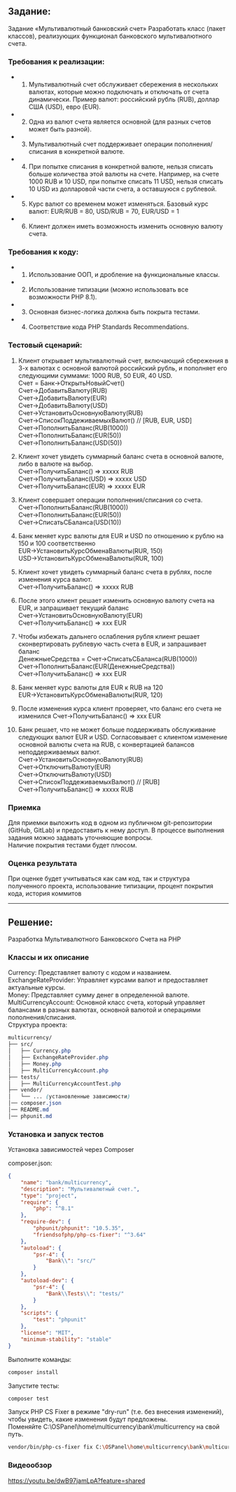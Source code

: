 ## Задание:
Задание «Мультивалютный банковский счет»
Разработать класс (пакет классов), реализующих функционал банковского
мультивалютного счета.
### Требования к реализации:
- 1. Мультивалютный счет обслуживает сбережения в нескольких валютах, которые
можно подключать и отключать от счета динамически. Пример валют:
российский рубль (RUB), доллар США (USD), евро (EUR).
- 2. Одна из валют счета является основной (для разных счетов может быть
разной).
- 3. Мультивалютный счет поддерживает операции пополнения/списания в
конкретной валюте.
- 4. При попытке списания в конкретной валюте, нельзя списать больше количества
этой валюты на счете. Например, на счете 1000 RUB и 10 USD, при попытке
списать 11 USD, нельзя списать 10 USD из долларовой части счета, а
оставшуюся с рублевой.
- 5. Курс валют со временем может изменяться. Базовый курс валют: EUR/RUB =
80, USD/RUB = 70, EUR/USD = 1
- 6. Клиент должен иметь возможность изменить основную валюту счета.              
### Требования к коду:
- 1. Использование ООП, и дробление на функциональные классы.
- 2. Использование типизации (можно использовать все возможности PHP 8.1).
- 3. Основная бизнес-логика должна быть покрыта тестами.
- 4. Соответствие кода PHP Standards Recommendations.
### Тестовый сценарий:
1. Клиент открывает мультивалютный счет, включающий сбережения в 3-х валютах с
основной валютой российский рубль, и пополняет его следующими суммами: 1000
RUB, 50 EUR, 40 USD.<br>
Счет = Банк->ОткрытьНовыйСчет()<br>
Счет->ДобавитьВалюту(RUB)<br>
Счет->ДобавитьВалюту(EUR)<br>
Счет->ДобавитьВалюту(USD)<br>
Счет->УстановитьОсновнуюВалюту(RUB)<br>
Счет->СписокПоддеживаемыхВалют() // [RUB, EUR, USD]<br>
Счет->ПополнитьБаланс(RUB(1000))<br>
Счет->ПополнитьБаланс(EUR(50))<br>
Счет->ПополнитьБаланс(USD(50))<br>

2. Клиент хочет увидеть суммарный баланс счета в основной валюте, либо в валюте на
выбор.<br>
Счет->ПолучитьБаланс() => xxxxx RUB<br>
Счет->ПолучитьБаланс(USD) => xxxxx USD<br>
Счет->ПолучитьБаланс(EUR) => xxxxx EUR<br>

3. Клиент совершает операции пополнения/списания со счета.<br>
Счет->ПополнитьБаланс(RUB(1000))<br>
Счет->ПополнитьБаланс(EUR(50))<br>
Счет->СписатьСБаланса(USD(10))<br>

4. Банк меняет курс валюты для EUR и USD по отношению к рублю на 150 и 100
соответственно<br>
EUR->УстановитьКурсОбменаВалюты(RUR, 150)<br>
USD->УстановитьКурсОбменаВалюты(RUR, 100)<br>

5. Клиент хочет увидеть суммарный баланс счета в рублях, после изменения курса
валют.<br>
Счет->ПолучитьБаланс() => xxxxx RUB<br>

6. После этого клиент решает изменить основную валюту счета на EUR, и запрашивает
текущий баланс<br>
Счет->УстановитьОсновнуюВалюту(EUR)<br>
Счет->ПолучитьБаланс() => xxx EUR<br>
7. Чтобы избежать дальнего ослабления рубля клиент решает сконвертировать
рублевую часть счета в EUR, и запрашивает баланс<br>
ДенежныеСредства = Счет->СписатьСБаланса(RUB(1000))<br>
Счет->ПополнитьБаланс(EUR(ДенежныеСредства))<br>
Счет->ПолучитьБаланс() => xxx EUR<br>
8. Банк меняет курс валюты для EUR к RUB на 120<br>
EUR->УстановитьКурсОбменаВалюты(RUR, 120)<br>
9. После изменения курса клиент проверяет, что баланс его счета не изменился
Счет->ПолучитьБаланс() => xxx EUR<br>
10. Банк решает, что не может больше поддерживать обслуживание следующих валют
EUR и USD. Согласовывает с клиентом изменение основной валюты счета на RUB, с
конвертацией балансов неподдерживаемых валют.<br>
Счет->УстановитьОсновнуюВалюту(RUB)<br>
Счет->ОтключитьВалюту(EUR)<br>
Счет->ОтключитьВалюту(USD)<br>
Счет->СписокПоддеживаемыхВалют() // [RUB]<br>
Счет->ПолучитьБаланс() => xxxxx RUB<br>
### Приемка
Для приемки выложить код в одном из публичном git-репозитории (GitHub, GitLab) и
предоставить к нему доступ. В процессе выполнения задания можно задавать
уточняющие вопросы.<br>
Наличие покрытия тестами будет плюсом.<br>
### Оценка результата
При оценке будет учитываться как сам код, так и структура полученного проекта,
использование типизации, процент покрытия кода, история коммитов

---


## Решение:
Разработка Мультивалютного Банковского Счета на PHP<br>

### Классы и их описание
Currency: Представляет валюту с кодом и названием.<br>
ExchangeRateProvider: Управляет курсами валют и предоставляет актуальные курсы.<br>
Money: Представляет сумму денег в определенной валюте.<br>
MultiCurrencyAccount: Основной класс счета, который управляет балансами в разных валютах, основной валютой и операциями пополнения/списания.<br>
Структура проекта:
```css
multicurrency/
├── src/
│   ├── Currency.php
│   ├── ExchangeRateProvider.php
│   ├── Money.php
│   ├── MultiCurrencyAccount.php
├── tests/
│   ├── MultiCurrencyAccountTest.php
├── vendor/
│   └── ... (установленные зависимости)
│── composer.json
│── README.md
│── phpunit.md


```
### Установка и запуск тестов
Установка зависимостей через Composer

composer.json:
```json
{
    "name": "bank/multicurrency",
    "description": "Мультивалютный счет.",
    "type": "project",
    "require": {
        "php": "^8.1"
    },
    "require-dev": {
        "phpunit/phpunit": "10.5.35",
        "friendsofphp/php-cs-fixer": "^3.64"
    },
    "autoload": {
        "psr-4": {
            "Bank\\": "src/"
        }
    },
    "autoload-dev": {
        "psr-4": {
            "Bank\\Tests\\": "tests/"
        }
    },
    "scripts": {
        "test": "phpunit"
    },
    "license": "MIT", 
    "minimum-stability": "stable"
}
```
Выполните команды:
```bash
composer install
```

Запустите тесты:
```bash
composer test
```

Запуск PHP CS Fixer в режиме "dry-run" (т.е. без внесения изменений), чтобы увидеть, какие изменения будут предложены. <br>
Поменяйте C:\OSPanel\home\multicurrency\bank\multicurrency на свой путь.
```bash
vendor/bin/php-cs-fixer fix C:\OSPanel\home\multicurrency\bank\multicurrency --dry-run --diff
```

### Видеообзор
https://youtu.be/dwB97jamLpA?feature=shared